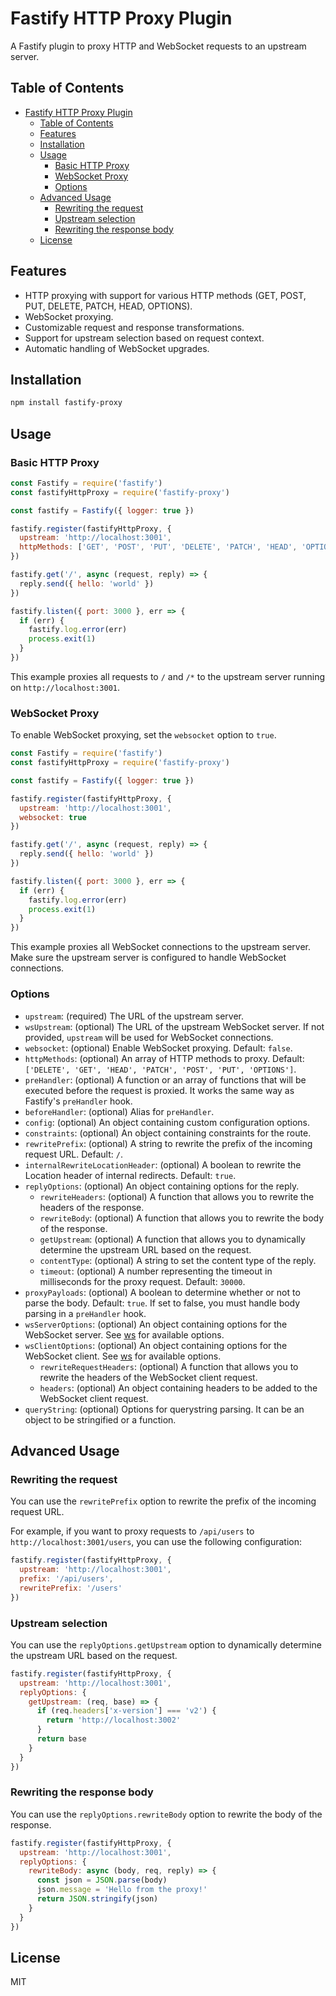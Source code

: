 # Fastify HTTP Proxy Plugin

A Fastify plugin to proxy HTTP and WebSocket requests to an upstream server.

## Table of Contents

- [Fastify HTTP Proxy Plugin](#fastify-http-proxy-plugin)
  - [Table of Contents](#table-of-contents)
  - [Features](#features)
  - [Installation](#installation)
  - [Usage](#usage)
    - [Basic HTTP Proxy](#basic-http-proxy)
    - [WebSocket Proxy](#websocket-proxy)
    - [Options](#options)
  - [Advanced Usage](#advanced-usage)
    - [Rewriting the request](#rewriting-the-request)
    - [Upstream selection](#upstream-selection)
    - [Rewriting the response body](#rewriting-the-response-body)
  - [License](#license)

## Features

-   HTTP proxying with support for various HTTP methods (GET, POST, PUT, DELETE, PATCH, HEAD, OPTIONS).
-   WebSocket proxying.
-   Customizable request and response transformations.
-   Support for upstream selection based on request context.
-   Automatic handling of WebSocket upgrades.

## Installation

```bash
npm install fastify-proxy
```

## Usage

### Basic HTTP Proxy

```javascript
const Fastify = require('fastify')
const fastifyHttpProxy = require('fastify-proxy')

const fastify = Fastify({ logger: true })

fastify.register(fastifyHttpProxy, {
  upstream: 'http://localhost:3001',
  httpMethods: ['GET', 'POST', 'PUT', 'DELETE', 'PATCH', 'HEAD', 'OPTIONS'] // Optional: Define the allowed HTTP methods
})

fastify.get('/', async (request, reply) => {
  reply.send({ hello: 'world' })
})

fastify.listen({ port: 3000 }, err => {
  if (err) {
    fastify.log.error(err)
    process.exit(1)
  }
})
```

This example proxies all requests to `/` and `/*` to the upstream server running on `http://localhost:3001`.

### WebSocket Proxy

To enable WebSocket proxying, set the `websocket` option to `true`.

```javascript
const Fastify = require('fastify')
const fastifyHttpProxy = require('fastify-proxy')

const fastify = Fastify({ logger: true })

fastify.register(fastifyHttpProxy, {
  upstream: 'http://localhost:3001',
  websocket: true
})

fastify.get('/', async (request, reply) => {
  reply.send({ hello: 'world' })
})

fastify.listen({ port: 3000 }, err => {
  if (err) {
    fastify.log.error(err)
    process.exit(1)
  }
})
```

This example proxies all WebSocket connections to the upstream server.  Make sure the upstream server is configured to handle WebSocket connections.

### Options

*   `upstream`: (required) The URL of the upstream server.
*   `wsUpstream`: (optional) The URL of the upstream WebSocket server. If not provided, `upstream` will be used for WebSocket connections.
*   `websocket`: (optional) Enable WebSocket proxying. Default: `false`.
*   `httpMethods`: (optional) An array of HTTP methods to proxy. Default: `['DELETE', 'GET', 'HEAD', 'PATCH', 'POST', 'PUT', 'OPTIONS']`.
*   `preHandler`: (optional) A function or an array of functions that will be executed before the request is proxied.  It works the same way as Fastify's `preHandler` hook.
*   `beforeHandler`: (optional) Alias for `preHandler`.
*   `config`: (optional) An object containing custom configuration options.
*   `constraints`: (optional) An object containing constraints for the route.
*   `rewritePrefix`: (optional) A string to rewrite the prefix of the incoming request URL. Default: `/`.
*   `internalRewriteLocationHeader`: (optional) A boolean to rewrite the Location header of internal redirects. Default: `true`.
*   `replyOptions`: (optional) An object containing options for the reply.
    *   `rewriteHeaders`: (optional) A function that allows you to rewrite the headers of the response.
    *   `rewriteBody`: (optional) A function that allows you to rewrite the body of the response.
    *   `getUpstream`: (optional) A function that allows you to dynamically determine the upstream URL based on the request.
    *   `contentType`: (optional) A string to set the content type of the reply.
    *   `timeout`: (optional) A number representing the timeout in milliseconds for the proxy request. Default: `30000`.
*   `proxyPayloads`: (optional) A boolean to determine whether or not to parse the body. Default: `true`.  If set to false, you must handle body parsing in a `preHandler` hook.
*   `wsServerOptions`: (optional) An object containing options for the WebSocket server. See [ws](https://github.com/websockets/ws/blob/HEAD/doc/ws.md#new-websocketserveroptions) for available options.
*   `wsClientOptions`: (optional) An object containing options for the WebSocket client. See [ws](https://github.com/websockets/ws/blob/HEAD/doc/ws.md#new-websocketaddress-protocols-options) for available options.
    *   `rewriteRequestHeaders`: (optional) A function that allows you to rewrite the headers of the WebSocket client request.
    *   `headers`: (optional) An object containing headers to be added to the WebSocket client request.
*   `queryString`: (optional) Options for querystring parsing. It can be an object to be stringified or a function.

## Advanced Usage

### Rewriting the request

You can use the `rewritePrefix` option to rewrite the prefix of the incoming request URL.

For example, if you want to proxy requests to `/api/users` to `http://localhost:3001/users`, you can use the following configuration:

```javascript
fastify.register(fastifyHttpProxy, {
  upstream: 'http://localhost:3001',
  prefix: '/api/users',
  rewritePrefix: '/users'
})
```

### Upstream selection

You can use the `replyOptions.getUpstream` option to dynamically determine the upstream URL based on the request.

```javascript
fastify.register(fastifyHttpProxy, {
  upstream: 'http://localhost:3001',
  replyOptions: {
    getUpstream: (req, base) => {
      if (req.headers['x-version'] === 'v2') {
        return 'http://localhost:3002'
      }
      return base
    }
  }
})
```

### Rewriting the response body

You can use the `replyOptions.rewriteBody` option to rewrite the body of the response.

```javascript
fastify.register(fastifyHttpProxy, {
  upstream: 'http://localhost:3001',
  replyOptions: {
    rewriteBody: async (body, req, reply) => {
      const json = JSON.parse(body)
      json.message = 'Hello from the proxy!'
      return JSON.stringify(json)
    }
  }
})
```

## License

MIT
